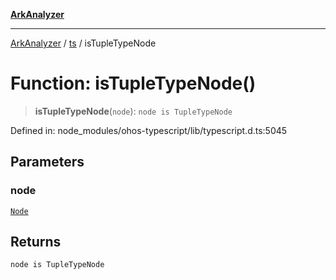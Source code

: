 [**ArkAnalyzer**](../../../../README.md)

***

[ArkAnalyzer](../../../../globals.md) / [ts](../README.md) / isTupleTypeNode

# Function: isTupleTypeNode()

> **isTupleTypeNode**(`node`): `node is TupleTypeNode`

Defined in: node\_modules/ohos-typescript/lib/typescript.d.ts:5045

## Parameters

### node

[`Node`](../interfaces/Node.md)

## Returns

`node is TupleTypeNode`
